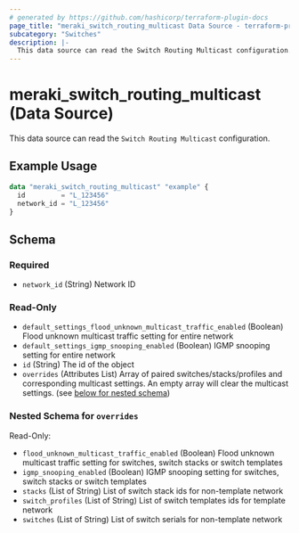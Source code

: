 ```yaml
---
# generated by https://github.com/hashicorp/terraform-plugin-docs
page_title: "meraki_switch_routing_multicast Data Source - terraform-provider-meraki"
subcategory: "Switches"
description: |-
  This data source can read the Switch Routing Multicast configuration.
---
```


# meraki_switch_routing_multicast (Data Source)

This data source can read the `Switch Routing Multicast` configuration.

## Example Usage

```terraform
data "meraki_switch_routing_multicast" "example" {
  id         = "L_123456"
  network_id = "L_123456"
}
```

<!-- schema generated by tfplugindocs -->
## Schema

### Required

- `network_id` (String) Network ID

### Read-Only

- `default_settings_flood_unknown_multicast_traffic_enabled` (Boolean) Flood unknown multicast traffic setting for entire network
- `default_settings_igmp_snooping_enabled` (Boolean) IGMP snooping setting for entire network
- `id` (String) The id of the object
- `overrides` (Attributes List) Array of paired switches/stacks/profiles and corresponding multicast settings. An empty array will clear the multicast settings. (see [below for nested schema](#nestedatt--overrides))

<a id="nestedatt--overrides"></a>
### Nested Schema for `overrides`

Read-Only:

- `flood_unknown_multicast_traffic_enabled` (Boolean) Flood unknown multicast traffic setting for switches, switch stacks or switch templates
- `igmp_snooping_enabled` (Boolean) IGMP snooping setting for switches, switch stacks or switch templates
- `stacks` (List of String) List of switch stack ids for non-template network
- `switch_profiles` (List of String) List of switch templates ids for template network
- `switches` (List of String) List of switch serials for non-template network
